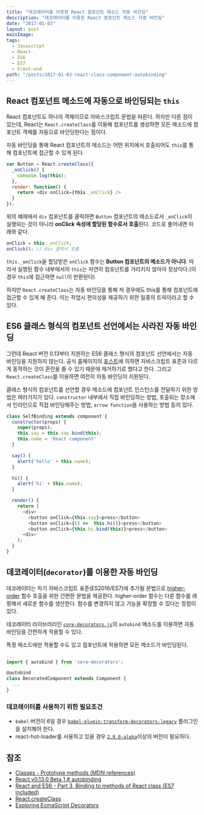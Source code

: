 ```yaml
---
title: "데코레이터를 이용한 React 컴포넌트 메소드 자동 바인딩"
description: "데코레이터를 이용한 React 컴포넌트 메소드 자동 바인딩"
date: "2017-01-03"
layout: post
mainImage:
tags:
  - Javascript
  - React
  - ES6
  - ES7
  - Front-end
path: "/posts/2017-01-03-react-class-component-autobinding"
---
```


## React 컴포넌트 메소드에 자동으로 바인딩되는 `this`

React 컴포넌트도 하나의 객체이므로 자바스크립트 문법을 따른다. 하지만 다른 점이 있는데, React는 `React.createClass`를 이용해 컴포넌트를 생성하면 모든 메소드에 컴포넌트 객체를 자동으로 바인딩한다는 점이다.

자동 바인딩을 통해 React 컴포넌트의 메소드는 어떤 위치에서 호출되어도 `this`를 통해 컴포넌트에 접근할 수 있게 된다.

```js
var Button = React.createClass({
  _onClick() {
    console.log(this);
  },
  render: function() {
    return <div onClick={this._onClick} />
  }
});
```

위의 예제에서 `div` 컴포넌트를 클릭하면 `Button` 컴포넌트의 메소드로서 `_onClick`이 실행되는 것이 아니라 **onClick 속성에 할당된 함수로서 호출**된다. 코드로 풀어내면 아래와 같다.

```js
onClick = this._onClick;
onClick(); // div 클릭시 호출
```

`this._onClick`을 할당받은 `onClick` 함수는 **Button 컴포넌트의 메소드가 아니다**. 따라서 실행된 함수 내부에서의 `this`는 자연히 컴포넌트를 가리키지 않아야 정상이다.(이 경우 `this`에 접근하면 `null`이 반환된다)

하지만 `React.createClass`는 자동 바인딩을 통해 저 경우에도 this를 통해 컴포넌트에 접근할 수 있게 해 준다. 이는 작업시 편의성을 제공하기 위한 일종의 트릭이라고 할 수 있다.

## ES6 클래스 형식의 컴포넌트 선언에서는 사라진 자동 바인딩

그런데 React 버전 0.13부터 지원하는 ES6 클래스 형식의 컴포넌트 선언에서는 자동 바인딩을 지원하지 않는다. 공식 홈페이지의 [포스트](https://facebook.github.io/react/blog/2015/01/27/react-v0.13.0-beta-1.html#autobinding)에 의하면 자바스크립트 표준과 다르게 동작하는 것이 혼란을 줄 수 있기 때문에 제거하기로 했다고 한다. 그리고 `React.createClass`를 이용하면 여전히 자동 바인딩이 지원된다.

클래스 형식의 컴포넌트를 선언할 경우 메소드에 컴포넌트 인스턴스를 전달하기 위한 방법은 여러가지가 있다. `constructor` 내부에서 직접 바인딩하는 방법, 호출되는 장소에서 인라인으로 직접 바인딩해주는 방법, `arrow function`을 사용하는 방법 등이 있다.

```js
class SelfBinding extends component {
  constructor(props) {
    super(props);
    this.say = this.say.bind(this);
    this.name = 'React component'
  }

  say() {
    alert('hello' + this.name);
  }

  hi() {
    alert('hi' + this.name);
  }

  render() {
    return (
      <div>
        <button onClick={this.say}>press</button>
        <button onClick={() =>  this.hi()}>press</button>
        <button onClick={this.hi.bind(this)}>press</button>
      <div>
    );
  }
}
```

## 데코레이터(`decorator`)를 이용한 자동 바인딩

데코레이터는 차기 자바스크립트 표준(ES2016/ES7)에 추가될 문법으로 [higher-order](https://en.wikipedia.org/wiki/Higher-order_function) 함수 호출을 위한 간편한 문법을 제공한다. higher-order 함수는 다른 함수를 래핑해서 새로운 함수를 생산한다. 함수를 변경하지 않고 기능을 확장할 수 있다는 장점이 있다.

데코레이터 라이브러리인 [`core-decorators.js`](https://github.com/jayphelps/core-decorators.js)의 `autobind` 메소드를 이용하면 자동 바인딩을 간편하게 적용할 수 있다.

특정 메소드에만 적용할 수도 있고 컴포넌트에 적용하면 모든 메소드가 바인딩된다.

```javascript
...
import { autobind } from 'core-decorators';

@autobind
class DecoratedComponent extends Component {
  ...
}
```

### 데코레이터를 사용하기 위한 필요조건

- `babel` 버전이 6일 경우 [`babel-plugin-transform-decorators-legacy`](https://github.com/loganfsmyth/babel-plugin-transform-decorators-legacy) 플러그인을 설치해야 한다.
- react-hot-loader를 사용하고 있을 경우 [`2.0.0-alpha`](https://github.com/gaearon/react-hot-loader/pull/182)이상의 버전이 필요하다.



## 참조
- [Classes - Prototype methods (MDN references)](https://developer.mozilla.org/ko/docs/Web/JavaScript/Reference/Classes#Prototype_methods)
- [React v0.13.0 Beta 1 # autobinding](https://facebook.github.io/react/blog/2015/01/27/react-v0.13.0-beta-1.html#autobinding)
- [React and ES6 - Part 3, Binding to methods of React class (ES7 included)](http://egorsmirnov.me/2015/08/16/react-and-es6-part3.html)
- [React.createClass](https://facebook.github.io/react/docs/react-api.html#createclass)
- [Exploring EcmaScript Decorators](https://medium.com/google-developers/exploring-es7-decorators-76ecb65fb841#.4s8bu1oeo)
